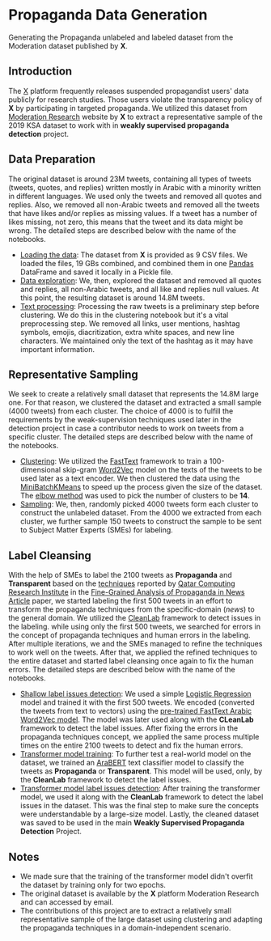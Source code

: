 # Propaganda Data Generation

Generating the Propaganda unlabeled and labeled dataset from the Moderation dataset published by **X**.

## Introduction

The [X](x.com) platform frequently releases suspended propagandist users' data publicly for research studies. Those users violate the transparency policy of **X** by participating in targeted propaganda. We utilized this dataset from [Moderation Research](https://transparency.twitter.com/en/reports/moderation-research.html) website by **X** to extract a representative sample of the 2019 KSA dataset to work with in **weakly supervised propaganda detection** project.

## Data Preparation

The original dataset is around 23M tweets, containing all types of tweets (tweets, quotes, and replies) written mostly in Arabic with a minority written in different languages. We used only the tweets and removed all quotes and replies. Also, we removed all non-Arabic tweets and removed all the tweets that have likes and/or replies as missing values. If a tweet has a number of likes missing, not zero, this means that the tweet and its data might be wrong. The detailed steps are described below with the name of the notebooks.

- [Loading the data](./loading_data.ipynb): The dataset from **X** is provided as 9 CSV files. We loaded the files, 19 GBs combined, and combined them in one [Pandas](https://pandas.pydata.org/) DataFrame and saved it locally in a Pickle file.
- [Data exploration](./data_exploration.ipynb): We, then, explored the dataset and removed all quotes and replies, all non-Arabic tweets, and all like and replies null values. At this point, the resulting dataset is around 14.8M tweets.
- [Text processing](./clustering.ipynb): Processing the raw tweets is a preliminary step before clustering. We do this in the clustering notebook but it's a vital preprocessing step. We removed all links, user mentions, hashtag symbols, emojis, diacritization, extra white spaces, and new line characters. We maintained only the text of the hashtag as it may have important information.

## Representative Sampling

We seek to create a relatively small dataset that represents the 14.8M large one. For that reason, we clustered the dataset and extracted a small sample (4000 tweets) from each cluster. The choice of 4000 is to fulfill the requirements by the weak-supervision techniques used later in the detection project in case a contributor needs to work on tweets from a specific cluster. The detailed steps are described below with the name of the notebooks.

- [Clustering](./clustering.ipynb): We utilized the [FastText](https://github.com/facebookresearch/fastText) framework to train a 100-dimensional skip-gram [Word2Vec](https://jalammar.github.io/illustrated-word2vec/) model on the texts of the tweets to be used later as a text encoder. We then clustered the data using the [MiniBatchKMeans](https://scikit-learn.org/stable/modules/clustering.html#mini-batch-kmeans) to speed up the process given the size of the dataset. The [elbow method](<https://en.wikipedia.org/wiki/Elbow_method_(clustering)>) was used to pick the number of clusters to be **14**.
- [Sampling](./sampling.ipynb): We, then, randomly picked 4000 tweets form each cluster to construct the unlabeled dataset. From the 4000 we extracted from each cluster, we further sample 150 tweets to construct the sample to be sent to Subject Matter Experts (SMEs) for labeling.

## Label Cleansing

With the help of SMEs to label the 2100 tweets as **Propaganda** and **Transparent** based on the [techniques](https://propaganda.qcri.org/annotations/definitions.html) reported by [Qatar Computing Research Institute](https://www.hbku.edu.qa/en/qcri) in the [Fine-Grained Analysis of Propaganda in News Article](https://aclanthology.org/D19-1565/) paper, we started labeling the first 500 tweets in an effort to transform the propaganda techniques from the specific-domain (_news_) to the general domain. We utilized the [CleanLab](https://github.com/cleanlab/cleanlab) framework to detect issues in the labeling. while using only the first 500 tweets, we searched for errors in the concept of propaganda techniques and human errors in the labeling. After multiple iterations, we and the SMEs managed to refine the techniques to work well on the tweets. After that, we applied the refined techniques to the entire dataset and started label cleansing once again to fix the human errors. The detailed steps are described below with the name of the notebooks.

- [Shallow label issues detection](./labeling_issues_detection.ipynb): We used a simple [Logistic Regression](https://scikit-learn.org/stable/modules/linear_model.html#logistic-regression) model and trained it with the first 500 tweets. We encoded (converted the tweets from text to vectors) using the [pre-trained FastText Arabic Word2Vec model](https://fasttext.cc/docs/en/crawl-vectors.html). The model was later used along with the **CLeanLab** framework to detect the label issues. After fixing the errors in the propaganda techniques concept, we applied the same process multiple times on the entire 2100 tweets to detect and fix the human errors.
- [Transformer model training](./transformer_model_training.ipynb): To further test a real-world model on the dataset, we trained an [AraBERT](https://github.com/aub-mind/arabert) text classifier model to classify the tweets as **Propaganda** or **Transparent**. This model will be used, only, by the **CleanLab** framework to detect the label issues.
- [Transformer model label issues detection](./labeling_issues_detection_tf.ipynb): After training the transformer model, we used it along with the **CleanLab** framework to detect the label issues in the dataset. This was the final step to make sure the concepts were understandable by a large-size model. Lastly, the cleaned dataset was saved to be used in the main **Weakly Supervised Propaganda Detection** Project.

## Notes

- We made sure that the training of the transformer model didn't overfit the dataset by training only for two epochs.
- The original dataset is available by the **X** platform Moderation Research and can accessed by email.
- The contributions of this project are to extract a relatively small representative sample of the large dataset using clustering and adapting the propaganda techniques in a domain-independent scenario.
